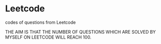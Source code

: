 # Leetcode
codes of questions from Leetcode

THE AIM IS THAT THE NUMBER OF QUESTIONS WHICH ARE SOLVED BY MYSELF ON LEETCODE WILL REACH 100.
